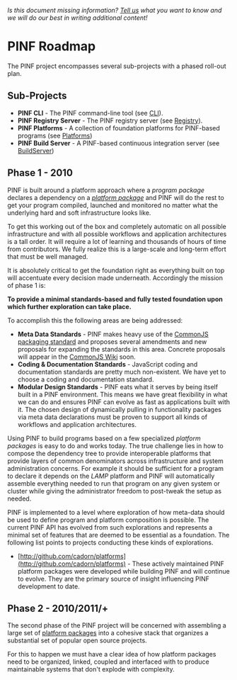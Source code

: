*Is this document missing information? [Tell us](http://groups.google.com/group/pinf-dev) what you want to know and we will do our best in writing additional content!*

PINF Roadmap
============

The PINF project encompasses several sub-projects with a phased roll-out plan.


Sub-Projects
------------

 * **PINF CLI** - The PINF command-line tool (see [CLI](http://github.com/cadorn/pinf/blob/master/docs/CLI.md)).
 * **PINF Registry Server** - The PINF registry server (see [Registry](http://github.com/cadorn/pinf/blob/master/docs/Registry.md)).
 * **PINF Platforms** - A collection of foundation platforms for PINF-based programs (see [Platforms](http://github.com/cadorn/pinf/blob/master/docs/Platforms.md))
 * **PINF Build Server** - A PINF-based continuous integration server (see [BuildServer](http://github.com/cadorn/pinf/blob/master/docs/BuildServer.md))


Phase 1 - 2010
--------------

PINF is built around a platform approach where a *program package* declares a dependency on a *[platform package](http://github.com/cadorn/pinf/blob/master/docs/Platforms.md)* and PINF will do the rest to get your program compiled, launched and monitored no matter what the underlying hard and soft infrastructure looks like.

To get this working out of the box and completely automatic on all possible infrastructure and with all possible workflows and application architectures is a tall order. It will require a lot of learning and thousands of hours of time from contributors. We fully realize this is a large-scale and long-term effort that must be well managed.

It is absolutely critical to get the foundation right as everything built on top will accentuate every decision made underneath. Accordingly the mission of phase 1 is:

**To provide a minimal standards-based and fully tested foundation upon which further exploration can take place.**

To accomplish this the following areas are being addressed:

 * **Meta Data Standards** - PINF makes heavy use of the [CommonJS packaging standard](http://wiki.commonjs.org/wiki/Packages/1.0) and proposes several amendments and new proposals for expanding the standards in this area. Concrete proposals will appear in the [CommonJS Wiki](http://wiki.commonjs.org/) soon.
 * **Coding & Documentation Standards** - JavaScript coding and documentation standards are pretty much non-existent. We have yet to choose a coding and documentation standard.
 * **Modular Design Standards** - PINF eats what it serves by being itself built in a PINF environment. This means we have great flexibility in what we can do and ensures PINF can evolve as fast as applications built with it. The chosen design of dynamically pulling in functionality packages via meta data declarations must be proven to support all kinds of workflows and application architectures.

Using PINF to build programs based on a few specialized *platform packages* is easy to do and works today. The true challenge lies in how to compose the dependency tree to provide interoperable platforms that provide layers of common denominators across infrastructure and system administration concerns. For example it should be sufficient for a program to declare it depends on the *LAMP* platform and PINF will automatically assemble everything needed to run that program on any given system or cluster while giving the administrator freedom to post-tweak the setup as needed.

PINF is implemented to a level where exploration of how meta-data should be used to define program and platform composition is possible. The current PINF API has evolved from such explorations and represents a minimal set of features that are deemed to be essential as a foundation. The following list points to projects conducting these kinds of explorations.

 * [http://github.com/cadorn/platforms](http://github.com/cadorn/platforms) - These actively maintained PINF platform packages were developed while building PINF and will continue to evolve. They are the primary source of insight influencing PINF development to date.


Phase 2 - 2010/2011/+
---------------------

The second phase of the PINF project will be concerned with assembling a large set of [platform packages](http://github.com/cadorn/pinf/blob/master/docs/Platforms.md) into a cohesive stack that organizes a substantial set of popular open source projects.

For this to happen we must have a clear idea of how platform packages need to be organized, linked, coupled and interfaced with to produce maintainable systems that don't explode with complexity.


